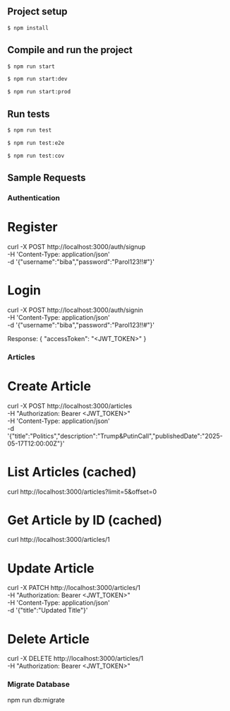 ## Project setup

```bash
$ npm install
```

## Compile and run the project

```bash
$ npm run start

$ npm run start:dev

$ npm run start:prod
```

## Run tests

```bash
$ npm run test

$ npm run test:e2e

$ npm run test:cov
```

## Sample Requests

### Authentication

# Register
curl -X POST http://localhost:3000/auth/signup \
  -H 'Content-Type: application/json' \
  -d '{"username":"biba","password":"Parol123!!#"}'

# Login
curl -X POST http://localhost:3000/auth/signin \
  -H 'Content-Type: application/json' \
  -d '{"username":"biba","password":"Parol123!!#"}'

Response:
{
  "accessToken": "<JWT_TOKEN>"
}

### Articles

# Create Article
curl -X POST http://localhost:3000/articles \
  -H "Authorization: Bearer <JWT_TOKEN>" \
  -H 'Content-Type: application/json' \
  -d '{"title":"Politics","description":"Trump&PutinCall","publishedDate":"2025-05-17T12:00:00Z"}'

# List Articles (cached)
curl http://localhost:3000/articles?limit=5&offset=0

# Get Article by ID (cached)
curl http://localhost:3000/articles/1

# Update Article
curl -X PATCH http://localhost:3000/articles/1 \
  -H "Authorization: Bearer <JWT_TOKEN>" \
  -H 'Content-Type: application/json' \
  -d '{"title":"Updated Title"}'

# Delete Article
curl -X DELETE http://localhost:3000/articles/1 \
  -H "Authorization: Bearer <JWT_TOKEN>"

### Migrate Database
npm run db:migrate    